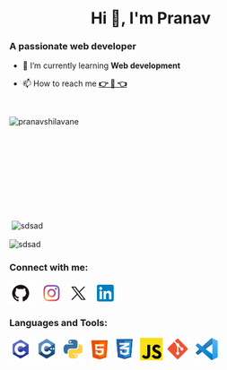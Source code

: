 <h1 align="center">Hi 👋, I'm Pranav</h1>
<h3>A passionate web developer </h3>

- 🌱 I’m currently learning **Web development**

- 📫 How to reach me [**👉 📩 👈**](mailto:pranavshilavane1@gmail.com)

<br/>
<p><img align="left"  src="https://github-readme-stats.vercel.app/api/top-langs?username=pranavshilavane&show_icons=true&locale=en&layout=donut" alt="pranavshilavane" /></p>
<br/>
<br/>
<br/>
<br/>
<br/>
<br/>
<br/>
<br/>
<br/>
<br/>
<p>&nbsp;<img align="center" src="https://github-readme-stats.vercel.app/api?username=pranavshilavane&show_icons=true&locale=en" alt="sdsad" /></p>

<p><img align="center" src="https://github-readme-streak-stats.herokuapp.com/?user=pranavshilavane&" alt="sdsad" /></p>

<h3 align="left">Connect with me:</h3>

<p align="left">
<a href="https://github.com/pranavshilavane" target="blank"><img align="center" src="./img/github.png" alt="Pranav Shilavane" height="40" width="40" /></a>
&nbsp;&nbsp;&nbsp;
<a href="https://instagram.com/pranavshilavane" target="blank"><img align="center" src="./img/instagram.png" alt="Pranav Shilavane" height="30" width="30" /></a>
&nbsp;&nbsp;
<a href="https://x.com/pranavshilavane" target="blank"><img align="center" src="./img/x.png" alt="Pranav Shilavane" height="30" width="35" /></a>
&nbsp;&nbsp;
<a href="https://www.linkedin.com/in/pranav-shilavane-9245b8236/" target="blank"><img align="center" src="./img/linked.png" alt="Pranav Shilavane" height="30" width="30"/></a>

</p>

<h3 align="left">Languages and Tools:</h3>    
<p align="left">

<img src="./img/c.png" alt="c" width="40" height="40"/>
<img src="./img/c++.png" alt="c" width="45" height="41"/>
<img src="./img/python.png" alt="c" width="40" height="40"/>&nbsp;
<img src="./img/html.png" alt="c" width="40" height="40"/>   
<img src="./img/css.png" alt="c" width="40" height="40"/>&nbsp;
<img src="./img/js.png" alt="c" width="40" height="40"/>&nbsp;
<img src="./img/git.png" alt="c" width="40" height="40"/>&nbsp;&nbsp;
<img src="./img/vscode.png" alt="c" width="40" height="40"/>

</p>
